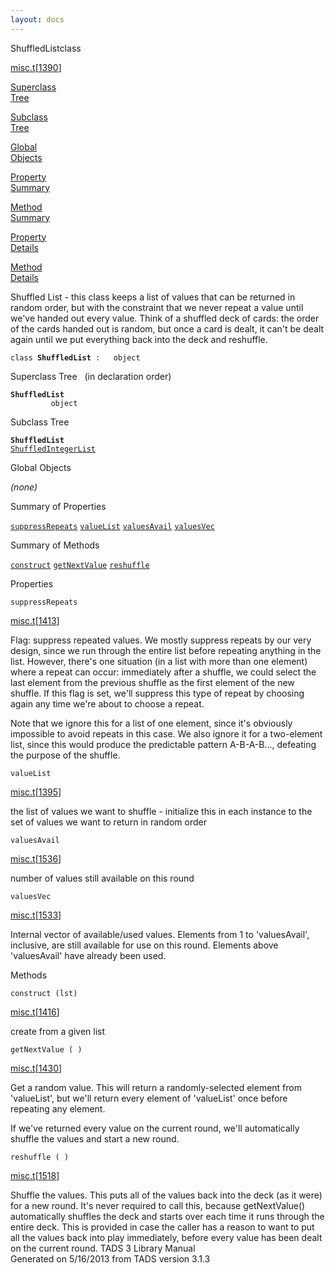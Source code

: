 ```yaml
---
layout: docs
---
```

<span class="title">ShuffledList</span><span class="type">class</span>

[misc.t](../file/misc.t.html)\[[1390](../source/misc.t.html#1390)\]

[Superclass  
Tree](#_SuperClassTree_)

[Subclass  
Tree](#_SubClassTree_)

[Global  
Objects](#_ObjectSummary_)

[Property  
Summary](#_PropSummary_)

[Method  
Summary](#_MethodSummary_)

[Property  
Details](#_Properties_)

[Method  
Details](#_Methods_)



Shuffled List - this class keeps a list of values that can be returned
in random order, but with the constraint that we never repeat a value
until we've handed out every value. Think of a shuffled deck of cards:
the order of the cards handed out is random, but once a card is dealt,
it can't be dealt again until we put everything back into the deck and
reshuffle.

`class `**`ShuffledList`**` :   object`



<span id="_SuperClassTree_"></span>



<span class="hdln">Superclass Tree</span>   (in declaration order)



**`ShuffledList`**  
`         object`  
<span id="_SubClassTree_"></span>



<span class="hdln">Subclass Tree</span>  



**`ShuffledList`**  
[`ShuffledIntegerList`](../object/ShuffledIntegerList.html)  
<span id="_ObjectSummary_"></span>



<span class="hdln">Global Objects</span>  



*(none)* <span id="_PropSummary_"></span>



<span class="hdln">Summary of Properties</span>  



[`suppressRepeats`](#suppressRepeats) [`valueList`](#valueList) [`valuesAvail`](#valuesAvail) [`valuesVec`](#valuesVec)

<span id="_MethodSummary_"></span>



<span class="hdln">Summary of Methods</span>  



[`construct`](#construct) [`getNextValue`](#getNextValue) [`reshuffle`](#reshuffle)

<span id="_Properties_"></span>



<span class="hdln">Properties</span>  



<span id="suppressRepeats"></span>

`suppressRepeats`

[misc.t](../file/misc.t.html)\[[1413](../source/misc.t.html#1413)\]



Flag: suppress repeated values. We mostly suppress repeats by our very
design, since we run through the entire list before repeating anything
in the list. However, there's one situation (in a list with more than
one element) where a repeat can occur: immediately after a shuffle, we
could select the last element from the previous shuffle as the first
element of the new shuffle. If this flag is set, we'll suppress this
type of repeat by choosing again any time we're about to choose a
repeat.

Note that we ignore this for a list of one element, since it's obviously
impossible to avoid repeats in this case. We also ignore it for a
two-element list, since this would produce the predictable pattern
A-B-A-B..., defeating the purpose of the shuffle.



<span id="valueList"></span>

`valueList`

[misc.t](../file/misc.t.html)\[[1395](../source/misc.t.html#1395)\]



the list of values we want to shuffle - initialize this in each instance
to the set of values we want to return in random order



<span id="valuesAvail"></span>

`valuesAvail`

[misc.t](../file/misc.t.html)\[[1536](../source/misc.t.html#1536)\]



number of values still available on this round



<span id="valuesVec"></span>

`valuesVec`

[misc.t](../file/misc.t.html)\[[1533](../source/misc.t.html#1533)\]



Internal vector of available/used values. Elements from 1 to
'valuesAvail', inclusive, are still available for use on this round.
Elements above 'valuesAvail' have already been used.



<span id="_Methods_"></span>



<span class="hdln">Methods</span>  



<span id="construct"></span>

`construct (lst)`

[misc.t](../file/misc.t.html)\[[1416](../source/misc.t.html#1416)\]



create from a given list



<span id="getNextValue"></span>

`getNextValue ( )`

[misc.t](../file/misc.t.html)\[[1430](../source/misc.t.html#1430)\]



Get a random value. This will return a randomly-selected element from
'valueList', but we'll return every element of 'valueList' once before
repeating any element.

If we've returned every value on the current round, we'll automatically
shuffle the values and start a new round.



<span id="reshuffle"></span>

`reshuffle ( )`

[misc.t](../file/misc.t.html)\[[1518](../source/misc.t.html#1518)\]



Shuffle the values. This puts all of the values back into the deck (as
it were) for a new round. It's never required to call this, because
getNextValue() automatically shuffles the deck and starts over each time
it runs through the entire deck. This is provided in case the caller has
a reason to want to put all the values back into play immediately,
before every value has been dealt on the current round.
TADS 3 Library Manual  
Generated on 5/16/2013 from TADS version 3.1.3



